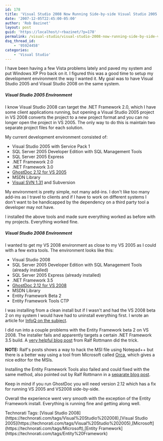 ```yaml
---
id: 178
title: 'Visual Studio 2008 Now Running Side-by-side Visual Studio 2005'
date: '2007-12-05T22:45:00-05:00'
author: 'Rob Bazinet'
layout: post
guid: 'https://localhost/~rbazinet/?p=178'
permalink: /visual-studio/visual-studio-2008-now-running-side-by-side-visual-studio-2005/
dsq_thread_id:
    - '95924458'
categories:
    - 'Visual Studio'
---
```


I have been having a few Vista problems lately and paved my system and put Windows XP Pro back on it. I figured this was a good time to setup my development environment the way I wanted it. My goal was to have Visual Studio 2005 and Visual Studio 2008 on the same system.

##### **Visual Studio 2005 Environment**

I know Visual Studio 2008 can target the .NET Framework 2.0, which I have some client applications running, but opening a Visual Studio 2005 project in VS 2008 converts the project to a new project format and you can no longer open the project in VS 2005. The only way to do this is maintain two separate project files for each solution.

My current development environment consisted of:

- Visual Studio 2005 with Service Pack 1
- SQL Server 2005 Developer Edition with SQL Management Tools
- SQL Server 2005 Express
- .NET Framework 2.0
- .NET Framework 3.0
- [GhostDoc 2.12 for VS 2005](https://www.roland-weigelt.de/ghostdoc/download05.php?version=2.1.2for2005)
- MSDN Library
- [Visual SVN 1.31](https://www.visualsvn.com/) and Subversion

My environment is pretty simple, not many add-ins. I don't like too many add-ins as I travel to clients and if I have to work on different systems I don't want to be handicapped by the dependency on a third party tool a developer may not have.

I installed the above tools and made sure everything worked as before with my projects. Everything worked fine.

##### **Visual Studio 2008 Environment**

I wanted to get my VS 2008 environment as close to my VS 2005 as I could with a few extra tools. The environment looks like this:

- Visual Studio 2008
- SQL Server 2005 Developer Edition with SQL Management Tools (already installed)
- SQL Server 2005 Express (already installed)
- .NET Framework 3.5
- [GhostDoc 2.12 for VS 2008](https://www.roland-weigelt.de/ghostdoc/download08.php?version=2.1.2for2008)
- MSDN Library
- Entity Framework Beta 2
- Entity Framework Tools CTP

I was installing from a clean install but if I wasn't and had the VS 2008 beta 2 on my system I would have had to uninstall everything first. I wrote an article for [InfoQ on the subject](https://www.infoq.com/news/2007/11/vs2008-upgradetips).

I did run into a couple problems with the Entity Framework beta 2 on VS 2008. The installer fails and apparently targets a certain .NET Framework 3.5 build. A [very helpful blog post](https://www.talentgrouplabs.com/blog/archive/2007/11/21/install-entity-framework-on-visual-studio-2008-rtm.aspx) from Ralf Rottmann did the trick.

**NOTE:** Ralf's posts shows a way to hack the MSI file using Notepad++ but there is a better way using a tool from Microsoft called [Orca](https://astebner.sts.winisp.net/Tools/Orca.zip), which gives a nice editor for the MSIs.

Installing the Entity Framework Tools also failed and could fixed with the same method, also pointed out by Ralf Rottmann in a [separate blog post](https://www.talentgrouplabs.com/blog/archive/2007/11/23/install-entity-framework-tools-on-vs-2008-rtm.aspx).

Keep in mind if you run GhostDoc you will need version 2.12 which has a fix for running VS 2005 and VS2008 side-by-side.

Overall the experience went very smooth with the exception of the Entity Framework install. Everything is running fine and getting along well.

<div class="wlWriterSmartContent" style="display:inline;margin:0;padding:0;">Technorati Tags: [Visual Studio 2008](https://technorati.com/tags/Visual%20Studio%202008),[Visual Studio 2005](https://technorati.com/tags/Visual%20Studio%202005),[Microsoft](https://technorati.com/tags/Microsoft),[Entity Framework](https://technorati.com/tags/Entity%20Framework)</div>